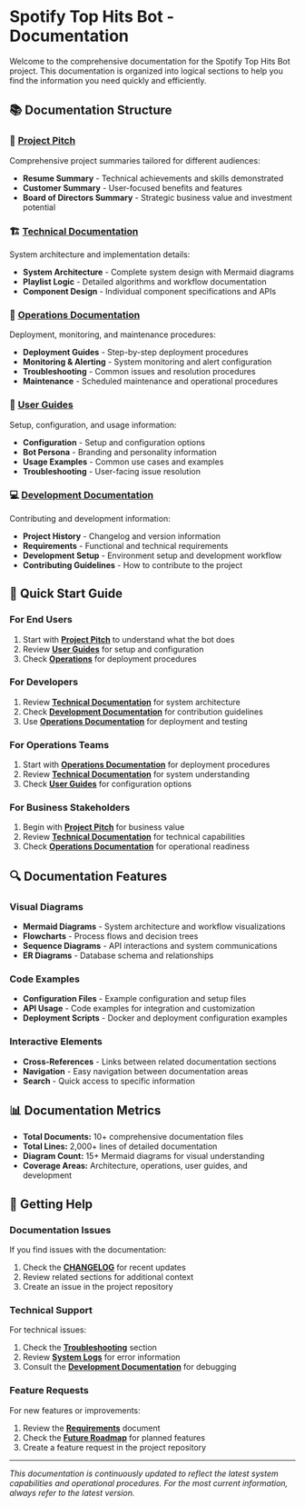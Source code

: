 # Spotify Top Hits Bot - Documentation

Welcome to the comprehensive documentation for the Spotify Top Hits Bot project. This documentation is organized into logical sections to help you find the information you need quickly and efficiently.

## 📚 **Documentation Structure**

### **🎯 [Project Pitch](project_pitch.md)**
Comprehensive project summaries tailored for different audiences:
- **Resume Summary** - Technical achievements and skills demonstrated
- **Customer Summary** - User-focused benefits and features
- **Board of Directors Summary** - Strategic business value and investment potential

### **🏗️ [Technical Documentation](technical/)**
System architecture and implementation details:
- **System Architecture** - Complete system design with Mermaid diagrams
- **Playlist Logic** - Detailed algorithms and workflow documentation
- **Component Design** - Individual component specifications and APIs

### **🚀 [Operations Documentation](operations/)**
Deployment, monitoring, and maintenance procedures:
- **Deployment Guides** - Step-by-step deployment procedures
- **Monitoring & Alerting** - System monitoring and alert configuration
- **Troubleshooting** - Common issues and resolution procedures
- **Maintenance** - Scheduled maintenance and operational procedures

### **👥 [User Guides](user_guides/)**
Setup, configuration, and usage information:
- **Configuration** - Setup and configuration options
- **Bot Persona** - Branding and personality information
- **Usage Examples** - Common use cases and examples
- **Troubleshooting** - User-facing issue resolution

### **💻 [Development Documentation](development/)**
Contributing and development information:
- **Project History** - Changelog and version information
- **Requirements** - Functional and technical requirements
- **Development Setup** - Environment setup and development workflow
- **Contributing Guidelines** - How to contribute to the project

## 🎯 **Quick Start Guide**

### **For End Users**
1. Start with **[Project Pitch](project_pitch.md)** to understand what the bot does
2. Review **[User Guides](user_guides/)** for setup and configuration
3. Check **[Operations](operations/)** for deployment procedures

### **For Developers**
1. Review **[Technical Documentation](technical/)** for system architecture
2. Check **[Development Documentation](development/)** for contribution guidelines
3. Use **[Operations Documentation](operations/)** for deployment and testing

### **For Operations Teams**
1. Start with **[Operations Documentation](operations/)** for deployment procedures
2. Review **[Technical Documentation](technical/)** for system understanding
3. Check **[User Guides](user_guides/)** for configuration options

### **For Business Stakeholders**
1. Begin with **[Project Pitch](project_pitch.md)** for business value
2. Review **[Technical Documentation](technical/)** for technical capabilities
3. Check **[Operations Documentation](operations/)** for operational readiness

## 🔍 **Documentation Features**

### **Visual Diagrams**
- **Mermaid Diagrams** - System architecture and workflow visualizations
- **Flowcharts** - Process flows and decision trees
- **Sequence Diagrams** - API interactions and system communications
- **ER Diagrams** - Database schema and relationships

### **Code Examples**
- **Configuration Files** - Example configuration and setup files
- **API Usage** - Code examples for integration and customization
- **Deployment Scripts** - Docker and deployment configuration examples

### **Interactive Elements**
- **Cross-References** - Links between related documentation sections
- **Navigation** - Easy navigation between documentation areas
- **Search** - Quick access to specific information

## 📊 **Documentation Metrics**

- **Total Documents:** 10+ comprehensive documentation files
- **Total Lines:** 2,000+ lines of detailed documentation
- **Diagram Count:** 15+ Mermaid diagrams for visual understanding
- **Coverage Areas:** Architecture, operations, user guides, and development

## 🚀 **Getting Help**

### **Documentation Issues**
If you find issues with the documentation:
1. Check the **[CHANGELOG](../development/CHANGELOG.md)** for recent updates
2. Review related sections for additional context
3. Create an issue in the project repository

### **Technical Support**
For technical issues:
1. Check the **[Troubleshooting](../operations/deployment.md)** section
2. Review **[System Logs](../operations/deployment.md)** for error information
3. Consult the **[Development Documentation](../development/)** for debugging

### **Feature Requests**
For new features or improvements:
1. Review the **[Requirements](../development/requirements.md)** document
2. Check the **[Future Roadmap](project_pitch.md)** for planned features
3. Create a feature request in the project repository

---

*This documentation is continuously updated to reflect the latest system capabilities and operational procedures. For the most current information, always refer to the latest version.*
